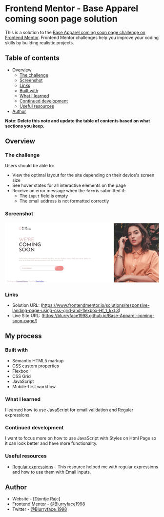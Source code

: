 # Frontend Mentor - Base Apparel coming soon page solution

This is a solution to the [Base Apparel coming soon page challenge on Frontend Mentor](https://www.frontendmentor.io/challenges/base-apparel-coming-soon-page-5d46b47f8db8a7063f9331a0). Frontend Mentor challenges help you improve your coding skills by building realistic projects. 

## Table of contents

- [Overview](#overview)
  - [The challenge](#the-challenge)
  - [Screenshot](#screenshot)
  - [Links](#links)
  - [Built with](#built-with)
  - [What I learned](#what-i-learned)
  - [Continued development](#continued-development)
  - [Useful resources](#useful-resources)
- [Author](#author)

**Note: Delete this note and update the table of contents based on what sections you keep.**

## Overview

### The challenge

Users should be able to:

- View the optimal layout for the site depending on their device's screen size
- See hover states for all interactive elements on the page
- Receive an error message when the `form` is submitted if:
  - The `input` field is empty
  - The email address is not formatted correctly

### Screenshot

![](images/Screenshot.jpg)

### Links

- Solution URL: (https://www.frontendmentor.io/solutions/responsive-landing-page-using-css-grid-and-flexbox-Hf_1_kxL3)
- Live Site URL: (https://blurryface1998.github.io/Base-Apparel-coming-soon-page/)

## My process

### Built with

- Semantic HTML5 markup
- CSS custom properties
- Flexbox
- CSS Grid
- JavaScript
- Mobile-first workflow

### What I learned

I learned how to use JavaScript for email validation and Regular expressions.

### Continued development

I want to focus more on how to use JavaScript with Styles on Html Page so it can look better and have more functionality.

### Useful resources

- [Regular expressions](https://developer.mozilla.org/en-US/docs/Web/JavaScript/Guide/Regular_Expressions) - This resource helped me with regular expressions and how to use them with Email inputs.

## Author

- Website - [Djordje Rajc]
- Frontend Mentor - [@Blurryface1998](https://www.frontendmentor.io/profile/Blurryface1998)
- Twitter - [@Blurryface_1998](https://twitter.com/Blurryface_1998)

